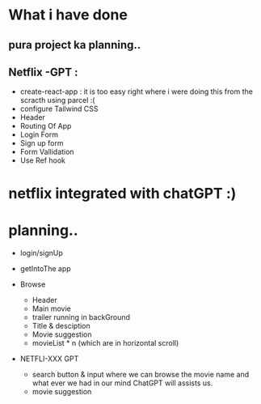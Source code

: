 

# What i have done

## pura project ka planning..

## Netflix -GPT :
- create-react-app : it is too easy right where i were doing this from the scracth using parcel :(
- configure Tailwind CSS
- Header
- Routing Of App
- Login Form
- Sign up form 
- Form Vallidation
- Use Ref hook


# netflix integrated with chatGPT :)

# planning..

- login/signUp
- getIntoThe app

- Browse
    - Header
    - Main movie
     - trailer running in backGround
     - Title & desciption
     - Movie suggestion
     - movieList * n (which are in horizontal scroll)
- NETFLI-XXX GPT
    - search button & input where we can browse the movie name and what ever we had in our mind ChatGPT will assists us.
    - movie suggestion